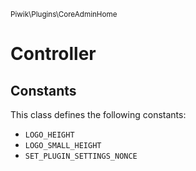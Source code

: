 <small>Piwik\Plugins\CoreAdminHome</small>

Controller
==========


Constants
---------

This class defines the following constants:

- `LOGO_HEIGHT`
- `LOGO_SMALL_HEIGHT`
- `SET_PLUGIN_SETTINGS_NONCE`
